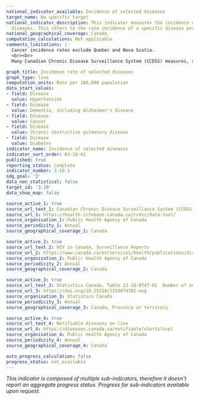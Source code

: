 ```yaml
---
national_indicator_available: Incidence of selected diseases
target_name: No specific target
national_indicator_description: This indicator measures the incidence of 10 selected
  diseases. This refers to the rate incidence of a specific disease per 100,000 population.
national_geographical_coverage: Canada
computation_calculations: Not applicable
comments_limitations: |-
  Cancer incidence rates exclude Quebec and Nova Scotia.
  <br><br>
  Many Canadian Chronic Disease Surveillance System (CCDSS) measures, such as chronic disease incidence, were influenced by the COVID-19 pandemic. Changes in such measures may be driven by multiple factors, including (but not limited to) differences in healthcare seeking behaviour, the availability and use of healthcare services, as well as true changes in health status. As such, CCDSS measures should be used cautiously when making inferences about population health during the COVID-19 pandemic.

graph_title: Incidence rate of selected diseases
graph_type: line
computation_units: Rate per 100,000 population
data_start_values:
- field: Disease
  value: Hypertension
- field: Disease
  value: Dementia, including Alzheimer's disease
- field: Disease
  value: Cancer
- field: Disease
  value: Chronic obstructive pulmonary disease
- field: Disease
  value: Diabetes
indicator_name: Incidence of selected diseases
indicator_sort_order: 03-10-01
published: true
reporting_status: complete
indicator_number: 3.10.1
sdg_goal: '3'
data_non_statistical: false
target_id: '3.10'
data_show_map: false

source_active_1: true
source_url_text_1: Canadian Chronic Disease Surveillance System (CCDSS)
source_url_1: https://health-infobase.canada.ca/ccdss/data-tool/
source_organisation_1: Public Health Agency of Canada
source_periodicity_1: Annual
source_geographical_coverage_1: Canada

source_active_2: true
source_url_text_2: HIV in Canada, Surveillance Reports
source_url_2: https://www.canada.ca/en/services/health/publications/diseases-conditions.html
source_organisation_2: Public Health Agency of Canada
source_periodicity_2: Annual
source_geographical_coverage_2: Canada

source_active_3: true
source_url_text_3: Statistics Canada. Table 13-10-0747-01  Number of new cases and age-standardized rates of primary cancer, by cancer type and sex
source_url_3: https://doi.org/10.25318/1310074701-eng
source_organisation_3: Statistics Canada
source_periodicity_3: Annual
source_geographical_coverage_3: Canada, Province or territory

source_active_4: true
source_url_text_4: Notifiable diseases on-line
source_url_4: https://diseases.canada.ca/notifiable/charts?c=pl
source_organisation_4: Public Health Agency of Canada
source_periodicity_4: Annual
source_geographical_coverage_4: Canada

auto_progress_calculation: false
progress_status: not_available
---
```

<i>This indicator is composed of multiple sub-indicators, therefore it doesn't report an aggregate progress status. Progress for sub-indicators available upon request.</i>